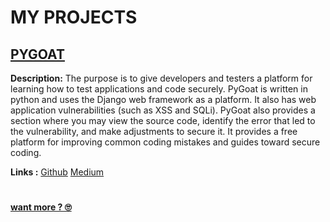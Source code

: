 # MY PROJECTS

## [PYGOAT](/projects/pygoat)

**Description:** The purpose is to give developers and testers a platform for learning how to test applications and code securely. PyGoat is written in python and uses the Django web framework as a platform. It also has web application vulnerabilities (such as XSS and SQLi). PyGoat also provides a section where you may view the source code, identify the error that led to the vulnerability, and make adjustments to secure it. It provides a free platform for improving common coding mistakes and guides toward secure coding.

**Links :** [Github](https://github.com/RupakBiswas-2304/pygoat)
[Medium](https://medium.com/@rupakbiswas2304/update-upgrade-owasp-pygoat-final-report-gsoc22-a376b0659433)
#

**[want more ? 🙄](https://github.com/RupakBiswas-2304?tab=repositories)**
